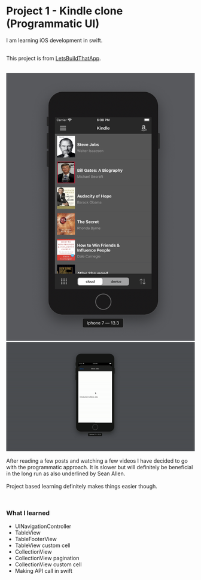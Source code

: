 <h1>Project 1 - Kindle clone (Programmatic UI)</h1>
I am learning iOS development in swift. <br /><br />

This project is from [LetsBuildThatApp](https://www.letsbuildthatapp.com/). <br /><br />

![app pic](kindle-app.png)
![app pic](kindle-clone-demo.gif)


After reading a few posts and watching a few videos I have decided to go with the programmatic 
approach. It is slower but will definitely be beneficial in the long run as also underlined by <bold>Sean Allen</bold>. 
<br /><br />
Project based learning definitely makes things easier though. 

<br />

<h3>What I learned</h3>
<ul>
    <li>UINavigationController</li>
    <li>TableView</li>
    <li>TableFooterView</li>
    <li>TableView custom cell</li>
    <li>CollectionView</li>
    <li>CollectionView pagination</li>
    <li>CollectionView custom cell</li>
    <li>Making API call in swift</li>
</ul>



